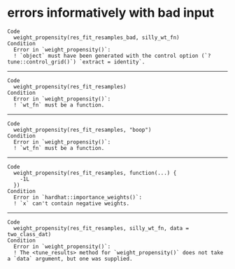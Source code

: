 # errors informatively with bad input

    Code
      weight_propensity(res_fit_resamples_bad, silly_wt_fn)
    Condition
      Error in `weight_propensity()`:
      ! `object` must have been generated with the control option (`?tune::control_grid()`) `extract = identity`.

---

    Code
      weight_propensity(res_fit_resamples)
    Condition
      Error in `weight_propensity()`:
      ! `wt_fn` must be a function.

---

    Code
      weight_propensity(res_fit_resamples, "boop")
    Condition
      Error in `weight_propensity()`:
      ! `wt_fn` must be a function.

---

    Code
      weight_propensity(res_fit_resamples, function(...) {
        -1L
      })
    Condition
      Error in `hardhat::importance_weights()`:
      ! `x` can't contain negative weights.

---

    Code
      weight_propensity(res_fit_resamples, silly_wt_fn, data = two_class_dat)
    Condition
      Error in `weight_propensity()`:
      ! The <tune_results> method for `weight_propensity()` does not take a `data` argument, but one was supplied.

